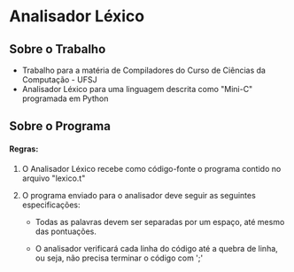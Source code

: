 # Analisador Léxico

## Sobre o Trabalho

- Trabalho para a matéria de Compiladores do Curso de Ciências da Computação - UFSJ
- Analisador Léxico para uma linguagem descrita como "Mini-C" programada em Python

## Sobre o Programa

#### Regras:

1. O Analisador Léxico recebe como código-fonte o programa contido no arquivo "lexico.t"
2. O programa enviado para o analisador deve seguir as seguintes especificações:

   - Todas as palavras devem ser separadas por um espaço, até mesmo das pontuações.

   - O analisador verificará cada linha do código até a quebra de linha, ou seja, não precisa terminar o código com ';'
